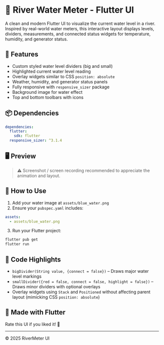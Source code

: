 
# 🌊 River Water Meter - Flutter UI

A clean and modern Flutter UI to visualize the current water level in a river. Inspired by real-world water meters, this interactive layout displays levels, dividers, measurements, and connected status widgets for temperature, humidity, and generator status.

## 📱 Features

- Custom styled water level dividers (big and small)
- Highlighted current water level reading
- Overlay widgets similar to CSS `position: absolute`
- Weather, humidity, and generator status panels
- Fully responsive with `responsive_sizer` package
- Background image for water effect
- Top and bottom toolbars with icons

## 📦 Dependencies

```yaml
dependencies:
  flutter:
    sdk: flutter
  responsive_sizer: ^3.1.4
```

## 🖥️ Preview

> ⚠️ Screenshot / screen recording recommended to appreciate the animation and layout.

## 📂 How to Use

1. Add your water image at `assets/blue_water.png`
2. Ensure your `pubspec.yaml` includes:

```yaml
assets:
  - assets/blue_water.png
```

3. Run your Flutter project:

```bash
flutter pub get
flutter run
```

## 📄 Code Highlights

- `bigDivider(String value, {connect = false})` – Draws major water level markings
- `smallDivider({red = false, connect = false, highlight = false})` – Draws minor dividers with optional overlays
- Overlay widgets using `Stack` and `Positioned` without affecting parent layout (mimicking CSS `position: absolute`)

## 💙 Made with Flutter

Rate this UI if you liked it! 🌟

---

© 2025 RiverMeter UI